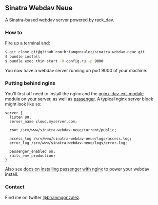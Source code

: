 ## Sinatra Webdav Neue

A Sinatra-based webdav server powered by rack_dav.

### How to

Fire up a terminal and:

```bash
$ git clone git@github.com:briangonzalez/sinatra-webdav-neue.git  
$ bundle install
$ bundle exec thin start -R config.ru -p 9000
```

You now have a webdav server running on port 9000 of your machine.


### Putting behind nginx

You'll first off need to install the nginx and the [nginx-dav-ext-module](https://github.com/arut/nginx-dav-ext-module) module on your server, as well as [passenger](https://www.phusionpassenger.com/). A typical nginx server block might look like so:

```nginx
server {
  listen 80;
  server_name cloud.myserver.com;

  root /srv/www/sinatra-webdav-neue/current/public;

  access_log /srv/www/sinatra-webdav-neue/logs/access.log;
  error_log /srv/www/sinatra-webdav-neue/logs/error.log;

  passenger_enabled on;
  rails_env production;
}
```

Also see [docs on installing passenger with nginx](http://www.modrails.com/documentation/Users%20guide%20Nginx.html) to power your webdav install.

### Contact
Find me on twitter [@brianmgonzalez](http://twitter.com/brianmgonzalez).
